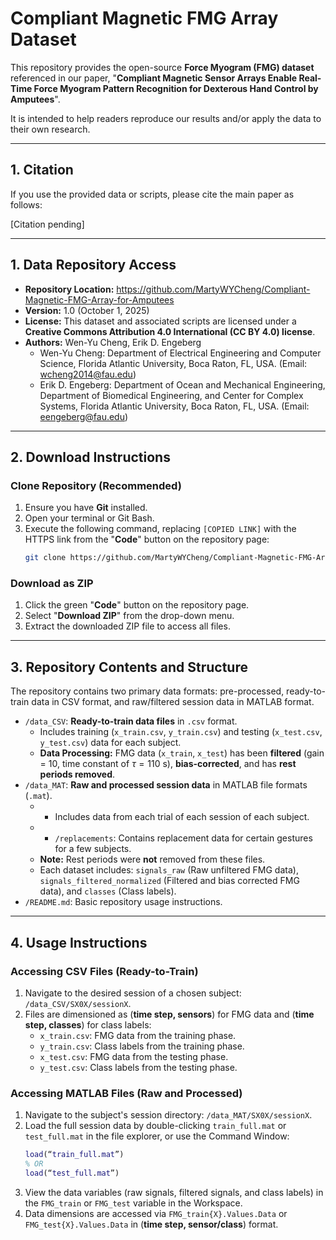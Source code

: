 # Compliant Magnetic FMG Array Dataset

This repository provides the open-source **Force Myogram (FMG) dataset** referenced in our paper, "**Compliant Magnetic Sensor Arrays Enable Real-Time Force Myogram Pattern Recognition for Dexterous Hand Control by Amputees**".

It is intended to help readers reproduce our results and/or apply the data to their own research.

---

## 1. Citation

If you use the provided data or scripts, please cite the main paper as follows:

[Citation pending]

---

## 1. Data Repository Access

* **Repository Location:** https://github.com/MartyWYCheng/Compliant-Magnetic-FMG-Array-for-Amputees
* **Version:** 1.0 (October 1, 2025)
* **License:** This dataset and associated scripts are licensed under a **Creative Commons Attribution 4.0 International (CC BY 4.0) license**.
* **Authors:** Wen-Yu Cheng, Erik D. Engeberg
    * Wen-Yu Cheng: Department of Electrical Engineering and Computer Science, Florida Atlantic University, Boca Raton, FL, USA. (Email: wcheng2014@fau.edu)
    * Erik D. Engeberg: Department of Ocean and Mechanical Engineering, Department of Biomedical Engineering, and Center for Complex Systems, Florida Atlantic University, Boca Raton, FL, USA. (Email: eengeberg@fau.edu)

---

## 2. Download Instructions

### Clone Repository (Recommended)

1.  Ensure you have **Git** installed.
2.  Open your terminal or Git Bash.
3.  Execute the following command, replacing `[COPIED LINK]` with the HTTPS link from the "**Code**" button on the repository page:
    ```bash
    git clone https://github.com/MartyWYCheng/Compliant-Magnetic-FMG-Array-for-Amputees.git
    ```

### Download as ZIP

1.  Click the green "**Code**" button on the repository page.
2.  Select "**Download ZIP**" from the drop-down menu.
3.  Extract the downloaded ZIP file to access all files.

---

## 3. Repository Contents and Structure

The repository contains two primary data formats: pre-processed, ready-to-train data in CSV format, and raw/filtered session data in MATLAB format.

* `/data_CSV`: **Ready-to-train data files** in `.csv` format.
    * Includes training (`x_train.csv`, `y_train.csv`) and testing (`x_test.csv`, `y_test.csv`) data for each subject.
    * **Data Processing:** FMG data (`x_train`, `x_test`) has been **filtered** (gain = 10, time constant of $\tau=110$ s), **bias-corrected**, and has **rest periods removed**.
* `/data_MAT`: **Raw and processed session data** in MATLAB file formats (`.mat`).
    * * Includes data from each trial of each session of each subject.
    * * `/replacements`: Contains replacement data for certain gestures for a few subjects.
    * **Note:** Rest periods were **not** removed from these files.
    * Each dataset includes: `signals_raw` (Raw unfiltered FMG data), `signals_filtered_normalized` (Filtered and bias corrected FMG data), and `classes` (Class labels).
* `/README.md`: Basic repository usage instructions.


---

## 4. Usage Instructions

### Accessing CSV Files (Ready-to-Train)

1.  Navigate to the desired session of a chosen subject: `/data_CSV/SX0X/sessionX`.
2.  Files are dimensioned as (**time step, sensors**) for FMG data and (**time step, classes**) for class labels:
    * `x_train.csv`: FMG data from the training phase.
    * `y_train.csv`: Class labels from the training phase.
    * `x_test.csv`: FMG data from the testing phase.
    * `y_test.csv`: Class labels from the testing phase.

### Accessing MATLAB Files (Raw and Processed)

1.  Navigate to the subject's session directory: `/data_MAT/SX0X/sessionX`.
2.  Load the full session data by double-clicking `train_full.mat` or `test_full.mat` in the file explorer, or use the Command Window:
    ```matlab
    load(“train_full.mat”)
    % OR
    load(“test_full.mat”)
    ```
3.  View the data variables (raw signals, filtered signals, and class labels) in the `FMG_train` or `FMG_test` variable in the Workspace.
4.  Data dimensions are accessed via `FMG_train{X}.Values.Data` or `FMG_test{X}.Values.Data` in (**time step, sensor/class**) format.

